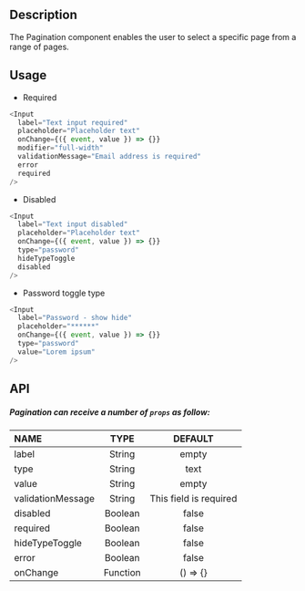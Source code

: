 ## Description

The Pagination component enables the user to select a specific page from a range of pages.

## Usage

- Required

```js
<Input
  label="Text input required"
  placeholder="Placeholder text"
  onChange={({ event, value }) => {}}
  modifier="full-width"
  validationMessage="Email address is required"
  error
  required
/>
```

- Disabled

```js
<Input
  label="Text input disabled"
  placeholder="Placeholder text"
  onChange={({ event, value }) => {}}
  type="password"
  hideTypeToggle
  disabled
/>
```

- Password toggle type

```js
<Input
  label="Password - show hide"
  placeholder="******"
  onChange={({ event, value }) => {}}
  type="password"
  value="Lorem ipsum"
/>
```

## API

##### Pagination can receive a number of `props` as follow:

| NAME              |   TYPE   |        DEFAULT         |
| :---------------- | :------: | :--------------------: |
| label             |  String  |         empty          |
| type              |  String  |          text          |
| value             |  String  |         empty          |
| validationMessage |  String  | This field is required |
| disabled          | Boolean  |         false          |
| required          | Boolean  |         false          |
| hideTypeToggle    | Boolean  |         false          |
| error             | Boolean  |         false          |
| onChange          | Function |        () => {}        |
